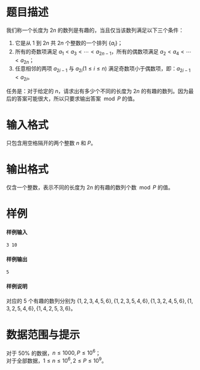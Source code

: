 
# 题目描述

我们称一个长度为 $2n$ 的数列是有趣的，当且仅当该数列满足以下三个条件：
1. 它是从 $1$ 到 $2n$ 共 $2n$ 个整数的一个排列 $\{a_i\}$；
2. 所有的奇数项满足 $a_1\lt a_3\lt \cdots \lt a_{2n-1}$，所有的偶数项满足 $a_2\lt a_4\lt \cdots \lt a_{2n}$；
3. 任意相邻的两项 $a_{2i-1}$ 与 $a_{2i}(1\le i\le n)$ 满足奇数项小于偶数项，即：$a_{2i-1}\lt a_{2i}$。

任务是：对于给定的 $n$，请求出有多少个不同的长度为 $2n$ 的有趣的数列。因为最后的答案可能很大，所以只要求输出答案 $\bmod P$ 的值。

# 输入格式

只包含用空格隔开的两个整数 $n$ 和 $P$。

# 输出格式

仅含一个整数，表示不同的长度为 $2n$ 的有趣的数列个数 $\bmod P$ 的值。

# 样例

#### 样例输入
```plain
3 10
```
#### 样例输出
```plain
5
```
#### 样例说明
对应的 $5$ 个有趣的数列分别为 $\{1,2,3,4,5,6\},\{1,2,3,5,4,6\},\{1,3,2,4,5,6\},\{1,3,2,5,4,6\},\{1,4,2,5,3,6\}$。

# 数据范围与提示

对于 $50\%$ 的数据，$n\le 1000,P\le 10^6$；  
对于全部数据，$1\le n\le 10^6,2\le P\le 10^9$。

